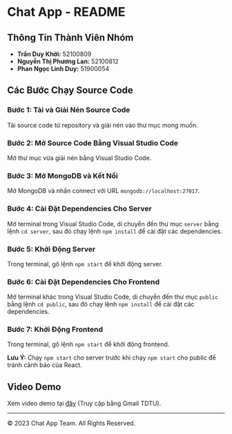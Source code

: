 # Chat App - README

## Thông Tin Thành Viên Nhóm

- **Trần Duy Khởi:** 52100809
- **Nguyễn Thị Phương Lan:** 52100812
- **Phan Ngọc Linh Duy:** 51900054

## Các Bước Chạy Source Code

### Bước 1: Tải và Giải Nén Source Code

Tải source code từ repository và giải nén vào thư mục mong muốn.

### Bước 2: Mở Source Code Bằng Visual Studio Code

Mở thư mục vừa giải nén bằng Visual Studio Code.

### Bước 3: Mở MongoDB và Kết Nối

Mở MongoDB và nhấn connect với URL `mongodb://localhost:27017`.

### Bước 4: Cài Đặt Dependencies Cho Server

Mở terminal trong Visual Studio Code, di chuyển đến thư mục `server` bằng lệnh `cd server`, sau đó chạy lệnh `npm install` để cài đặt các dependencies.

### Bước 5: Khởi Động Server

Trong terminal, gõ lệnh `npm start` để khởi động server.

### Bước 6: Cài Đặt Dependencies Cho Frontend

Mở terminal khác trong Visual Studio Code, di chuyển đến thư mục `public` bằng lệnh `cd public`, sau đó chạy lệnh `npm install` để cài đặt các dependencies.

### Bước 7: Khởi Động Frontend

Trong terminal, gõ lệnh `npm start` để khởi động frontend.

**Lưu Ý:** Chạy `npm start` cho server trước khi chạy `npm start` cho public để tránh cảnh báo của React.

## Video Demo

Xem video demo tại [đây](https://drive.google.com/file/d/11G4OdOHlbgcNJTCphWWpM7kTYFeKKC34/view?fbclid=IwAR3lGA-61sVsgVQIO8M_Z5N7MOKmuYU71Vcw7X6gkzWGD7a7UkFOrRWC6wA) (Truy cập bằng Gmail TDTU).

---
© 2023 Chat App Team. All Rights Reserved.
